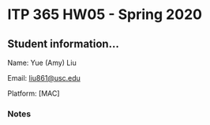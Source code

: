 # ITP 365 HW05 - Spring 2020 #

## Student information... ##
Name: Yue (Amy) Liu

Email: liu861@usc.edu

Platform: [MAC]

### Notes ###
